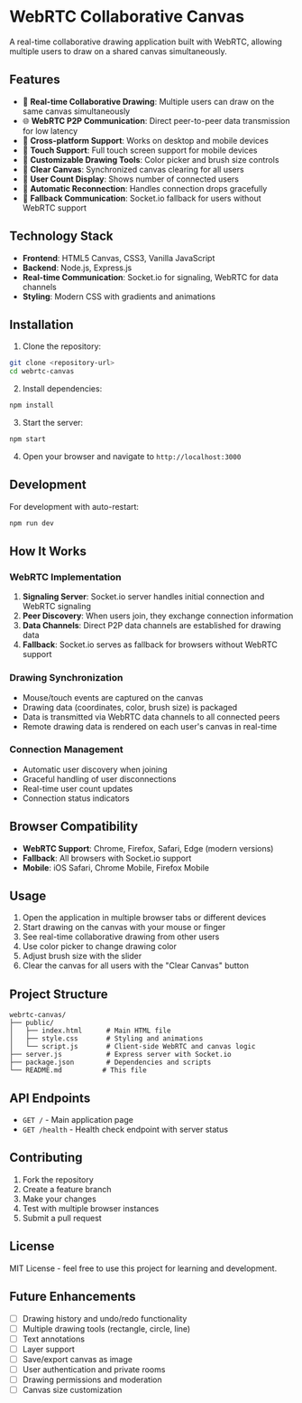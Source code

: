 # WebRTC Collaborative Canvas

A real-time collaborative drawing application built with WebRTC, allowing multiple users to draw on a shared canvas simultaneously.

## Features

- 🎨 **Real-time Collaborative Drawing**: Multiple users can draw on the same canvas simultaneously
- 🌐 **WebRTC P2P Communication**: Direct peer-to-peer data transmission for low latency
- 📱 **Cross-platform Support**: Works on desktop and mobile devices
- 🎯 **Touch Support**: Full touch screen support for mobile devices
- 🎨 **Customizable Drawing Tools**: Color picker and brush size controls
- 🧹 **Clear Canvas**: Synchronized canvas clearing for all users
- 👥 **User Count Display**: Shows number of connected users
- 🔄 **Automatic Reconnection**: Handles connection drops gracefully
- 📡 **Fallback Communication**: Socket.io fallback for users without WebRTC support

## Technology Stack

- **Frontend**: HTML5 Canvas, CSS3, Vanilla JavaScript
- **Backend**: Node.js, Express.js
- **Real-time Communication**: Socket.io for signaling, WebRTC for data channels
- **Styling**: Modern CSS with gradients and animations

## Installation

1. Clone the repository:
```bash
git clone <repository-url>
cd webrtc-canvas
```

2. Install dependencies:
```bash
npm install
```

3. Start the server:
```bash
npm start
```

4. Open your browser and navigate to `http://localhost:3000`

## Development

For development with auto-restart:
```bash
npm run dev
```

## How It Works

### WebRTC Implementation
1. **Signaling Server**: Socket.io server handles initial connection and WebRTC signaling
2. **Peer Discovery**: When users join, they exchange connection information
3. **Data Channels**: Direct P2P data channels are established for drawing data
4. **Fallback**: Socket.io serves as fallback for browsers without WebRTC support

### Drawing Synchronization
- Mouse/touch events are captured on the canvas
- Drawing data (coordinates, color, brush size) is packaged
- Data is transmitted via WebRTC data channels to all connected peers
- Remote drawing data is rendered on each user's canvas in real-time

### Connection Management
- Automatic user discovery when joining
- Graceful handling of user disconnections
- Real-time user count updates
- Connection status indicators

## Browser Compatibility

- **WebRTC Support**: Chrome, Firefox, Safari, Edge (modern versions)
- **Fallback**: All browsers with Socket.io support
- **Mobile**: iOS Safari, Chrome Mobile, Firefox Mobile

## Usage

1. Open the application in multiple browser tabs or different devices
2. Start drawing on the canvas with your mouse or finger
3. See real-time collaborative drawing from other users
4. Use color picker to change drawing color
5. Adjust brush size with the slider
6. Clear the canvas for all users with the "Clear Canvas" button

## Project Structure

```
webrtc-canvas/
├── public/
│   ├── index.html      # Main HTML file
│   ├── style.css       # Styling and animations
│   └── script.js       # Client-side WebRTC and canvas logic
├── server.js           # Express server with Socket.io
├── package.json        # Dependencies and scripts
└── README.md          # This file
```

## API Endpoints

- `GET /` - Main application page
- `GET /health` - Health check endpoint with server status

## Contributing

1. Fork the repository
2. Create a feature branch
3. Make your changes
4. Test with multiple browser instances
5. Submit a pull request

## License

MIT License - feel free to use this project for learning and development.

## Future Enhancements

- [ ] Drawing history and undo/redo functionality
- [ ] Multiple drawing tools (rectangle, circle, line)
- [ ] Text annotations
- [ ] Layer support
- [ ] Save/export canvas as image
- [ ] User authentication and private rooms
- [ ] Drawing permissions and moderation
- [ ] Canvas size customization
